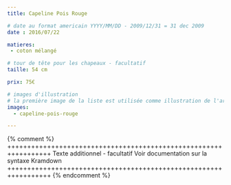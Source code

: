 ```yaml
---
title: Capeline Pois Rouge

# date au format americain YYYY/MM/DD - 2009/12/31 = 31 dec 2009
date : 2016/07/22

matieres:
 - coton mélangé

# tour de tête pour les chapeaux - facultatif
taille: 54 cm

prix: 75€

# images d'illustration
# la première image de la liste est utilisée comme illustration de l'article dans les pages de listing.
images:
  - capeline-pois-rouge

---
```

{% comment %} +++++++++++++++++++++++++++++++++++++++++++++++++++++++++++++++++
              Texte additionnel - facultatif
              Voir documentation sur la syntaxe Kramdown
+++++++++++++++++++++++++++++++++++++++++++++++++++++++++++++++++ {% endcomment %}
